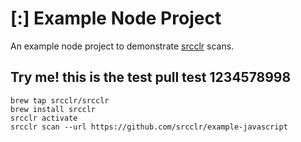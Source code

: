 # [:] Example Node Project

An example node project to demonstrate [srcclr](https://www.srcclr.com) scans.


## Try me! this is the test pull test 1234578998


```
brew tap srcclr/srcclr
brew install srcclr
srcclr activate
srcclr scan --url https://github.com/srcclr/example-javascript
```
